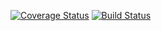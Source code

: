 [![Coverage Status](https://coveralls.io/repos/github/mshuaibii/cicd_demo/badge.svg?branch=master)](https://coveralls.io/github/mshuaibii/cicd_demo?branch=master)
[![Build Status](https://travis-ci.org/ulissigroup/amptorch.svg?branch=master)](https://travis-ci.org/ulissigroup/amptorch)
